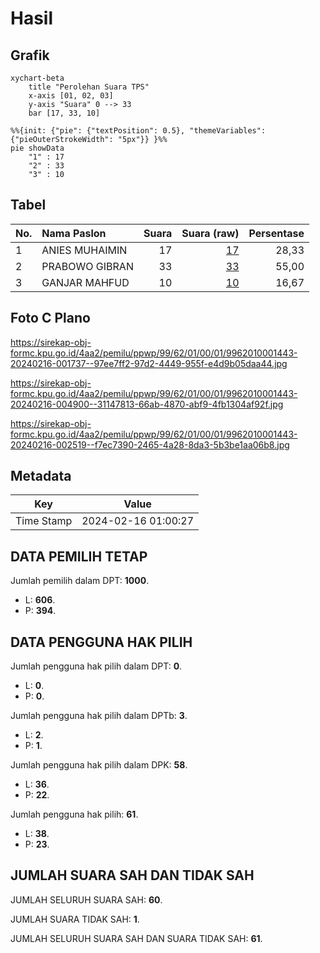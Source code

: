 # Hasil

## Grafik

```mermaid
xychart-beta
    title "Perolehan Suara TPS"
    x-axis [01, 02, 03]
    y-axis "Suara" 0 --> 33
    bar [17, 33, 10]
```

```mermaid
%%{init: {"pie": {"textPosition": 0.5}, "themeVariables": {"pieOuterStrokeWidth": "5px"}} }%%
pie showData
    "1" : 17
    "2" : 33
    "3" : 10
```

## Tabel

| No. | Nama Paslon    | Suara | Suara (raw) | Persentase |
|:--- |:-------------- | -----:| -----------:| ----------:|
| 1   | ANIES MUHAIMIN | 17    | [17][p-1]   | 28,33      |
| 2   | PRABOWO GIBRAN | 33    | [33][p-2]   | 55,00      |
| 3   | GANJAR MAHFUD  | 10    | [10][p-3]   | 16,67      |


[p-1]: https://github.com/gigit-pemilu/pemilu-2024-99-luar-negeri/blob/main/pilpres/hitung-suara/sub/99-luar-negeri/sub/62-kuala-lumpur-malaysia/sub/01-kuala-lumpur-malaysia/sub/0001-kuala-lumpur-malaysia/sub/443-tps-130/sub/paslon-1.txt
[p-2]: https://github.com/gigit-pemilu/pemilu-2024-99-luar-negeri/blob/main/pilpres/hitung-suara/sub/99-luar-negeri/sub/62-kuala-lumpur-malaysia/sub/01-kuala-lumpur-malaysia/sub/0001-kuala-lumpur-malaysia/sub/443-tps-130/sub/paslon-2.txt
[p-3]: https://github.com/gigit-pemilu/pemilu-2024-99-luar-negeri/blob/main/pilpres/hitung-suara/sub/99-luar-negeri/sub/62-kuala-lumpur-malaysia/sub/01-kuala-lumpur-malaysia/sub/0001-kuala-lumpur-malaysia/sub/443-tps-130/sub/paslon-3.txt

## Foto C Plano

https://sirekap-obj-formc.kpu.go.id/4aa2/pemilu/ppwp/99/62/01/00/01/9962010001443-20240216-001737--97ee7ff2-97d2-4449-955f-e4d9b05daa44.jpg

https://sirekap-obj-formc.kpu.go.id/4aa2/pemilu/ppwp/99/62/01/00/01/9962010001443-20240216-004900--31147813-66ab-4870-abf9-4fb1304af92f.jpg

https://sirekap-obj-formc.kpu.go.id/4aa2/pemilu/ppwp/99/62/01/00/01/9962010001443-20240216-002519--f7ec7390-2465-4a28-8da3-5b3be1aa06b8.jpg


## Metadata

| Key        | Value               |
| ---------- | ------------------- |
| Time Stamp | 2024-02-16 01:00:27 |


## DATA PEMILIH TETAP

Jumlah pemilih dalam DPT: **1000**.
 * L: **606**.
 * P: **394**.

## DATA PENGGUNA HAK PILIH

Jumlah pengguna hak pilih dalam DPT: **0**.
 * L: **0**.
 * P: **0**.

Jumlah pengguna hak pilih dalam DPTb: **3**.
 * L: **2**.
 * P: **1**.

Jumlah pengguna hak pilih dalam DPK: **58**.
 * L: **36**.
 * P: **22**.

Jumlah pengguna hak pilih: **61**.
 * L: **38**.
 * P: **23**.

## JUMLAH SUARA SAH DAN TIDAK SAH

JUMLAH SELURUH SUARA SAH: **60**.

JUMLAH SUARA TIDAK SAH: **1**.

JUMLAH SELURUH SUARA SAH DAN SUARA TIDAK SAH: **61**.


